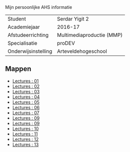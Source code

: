 Mijn persoonlijke AHS informatie

| 						| 								|
| --------------------- | ----------------------------- |
| Student       		| Serdar Yigit 2  				|
| Academiejaar 		 	| 2016-17						|
| Afstudeerrichting  	| Multimediaproductie (MMP)		|
| Specialisatie 	 	| proDEV						|
| Onderwijsinstelling   | Arteveldehogeschool			|

Mappen
------

- [Lectures : 01](/lectures/01/)
- [Lectures : 02](/lectures/02/)
- [Lectures : 03](/lectures/03/)
- [Lectures : 04](/lectures/04/)
- [Lectures : 05](/lectures/05/)
- [Lectures : 06](/lectures/06/)
- [Lectures : 07](/lectures/07/)
- [Lectures : 09](/lectures/08/)
- [Lectures : 09](/lectures/09/)
- [Lectures : 10](/lectures/10/)
- [Lectures : 11](/lectures/11/)
- [Lectures : 12](/lectures/12/)
- [Lectures : 13](/lectures/13/)